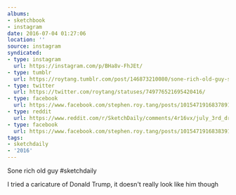 ```yaml
---
albums:
- sketchbook
- instagram
date: 2016-07-04 01:27:06
location: ''
source: instagram
syndicated:
- type: instagram
  url: https://instagram.com/p/BHa8v-FhJEt/
- type: tumblr
  url: https://roytang.tumblr.com/post/146873210080/sone-rich-old-guy-sketchdaily
- type: twitter
  url: https://twitter.com/roytang/statuses/749776521695420416/
- type: facebook
  url: https://www.facebook.com/stephen.roy.tang/posts/10154719168378912:0
- type: reddit
  url: https://www.reddit.com/r/SketchDaily/comments/4r16vx/july_3rd_draw_a_political_cartoon/d4yawxn/
- type: facebook
  url: https://www.facebook.com/stephen.roy.tang/posts/10154719168383912
tags:
- sketchdaily
- '2016'
---
```


Sone rich old guy #sketchdaily

I tried a caricature of Donald Trump, it doesn't really look like him though
